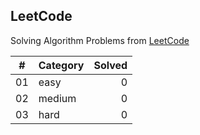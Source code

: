 ## LeetCode

Solving Algorithm Problems from [LeetCode](https://leetcode.com/)

| #  |    Category    | Solved |
|:--:|:---------------|-------:|
| 01 | easy | 0 |
| 02 | medium | 0 |
| 03 | hard | 0 |
